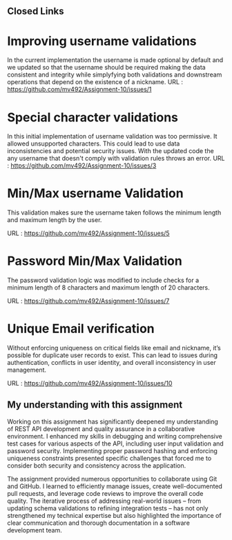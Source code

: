 ## Closed Links
# Improving username validations
 In the current implementation the username is made optional by default and we updated so that the username should be required making the data consistent and integrity while simplyfying both validations and downstream operations that depend on the existence of a nickname.
URL : https://github.com/mv492/Assignment-10/issues/1

# Special character validations
 In this initial implementation of username validation was too permissive. It allowed unsupported characters. This could lead to use data inconsistencies and potential security issues. With the updated code the any username that doesn't comply with validation rules throws an error.
URL : https://github.com/mv492/Assignment-10/issues/3

# Min/Max username Validation
 This validation makes sure the username taken follows the minimum length and maximum length by the user.

 URL : https://github.com/mv492/Assignment-10/issues/5

 # Password Min/Max Validation
 The password validation logic was modified to include checks for a minimum length of 8 characters and maximum length of 20 characters.

 URL : https://github.com/mv492/Assignment-10/issues/7

 # Unique Email verification
 Without enforcing uniqueness on critical fields like email and nickname, it’s possible for duplicate user records to exist. This can lead to issues during authentication, conflicts in user identity, and overall inconsistency in user management.

 URL : https://github.com/mv492/Assignment-10/issues/10


 ## My understanding with this assignment

 Working on this assignment has significantly deepened my understanding of REST API development and quality assurance in a collaborative environment. I enhanced my skills in debugging and writing comprehensive test cases for various aspects of the API, including user input validation and password security. Implementing proper password hashing and enforcing uniqueness constraints presented specific challenges that forced me to consider both security and consistency across the application.

  The assignment provided numerous opportunities to collaborate using Git and GitHub. I learned to efficiently manage issues, create well-documented pull requests, and leverage code reviews to improve the overall code quality. The iterative process of addressing real-world issues – from updating schema validations to refining integration tests – has not only strengthened my technical expertise but also highlighted the importance of clear communication and thorough documentation in a software development team.

